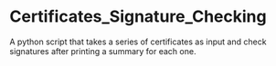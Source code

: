 # Certificates_Signature_Checking
A python script that takes a series of certificates as input and check signatures after printing a summary for each one.
